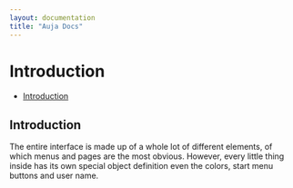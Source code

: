 ```yaml
---
layout: documentation
title: "Auja Docs"
---
```


Introduction
=====

- [Introduction](#introduction)

Introduction
-----

The entire interface is made up of a whole lot of different elements, of which menus and pages are the most obvious. However, every little thing inside has its own special object definition even the colors, start menu buttons and user name.
